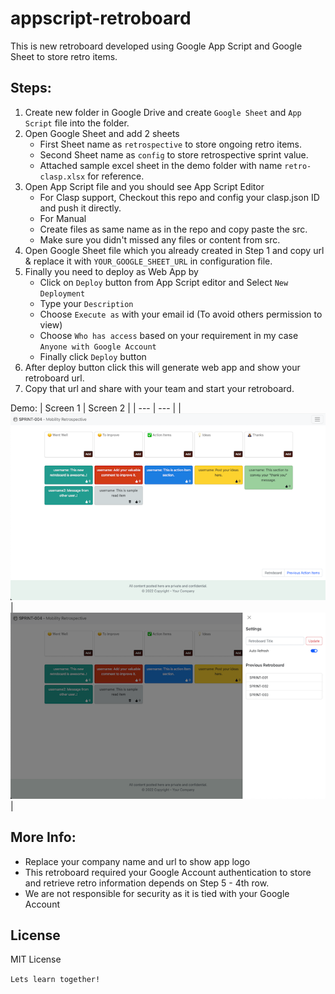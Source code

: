# appscript-retroboard

This is new retroboard developed using Google App Script and Google Sheet to store retro items.

## Steps:

1. Create new folder in Google Drive and create `Google Sheet` and `App Script` file into the folder.
2. Open Google Sheet and add 2 sheets
   - First Sheet name as `retrospective` to store ongoing retro items.
   - Second Sheet name as `config` to store retrospective sprint value.
   - Attached sample excel sheet in the demo folder with name `retro-clasp.xlsx` for reference.
3. Open App Script file and you should see App Script Editor
   - For Clasp support, Checkout this repo and config your clasp.json ID and push it directly.
   - For Manual
    - Create files as same name as in the repo and copy paste the src.
    - Make sure you didn't missed any files or content from src.
4. Open Google Sheet file which you already created in Step 1 and copy url & replace it with `YOUR_GOOGLE_SHEET_URL` in
   configuration file.
5. Finally you need to deploy as Web App by
   - Click on `Deploy` button from App Script editor and Select `New Deployment`
   - Type your `Description`
   - Choose `Execute as` with your email id (To avoid others permission to view)
   - Choose `Who has access` based on your requirement in my case `Anyone with Google Account`
   - Finally click `Deploy` button
6. After deploy button click this will generate web app and show your retroboard url.
7. Copy that url and share with your team and start your retroboard.

Demo:
| Screen 1 | Screen 2 |
| --- | --- |
|![Screen 1](https://github.com/rasfarrf5/retroboard-appscript/blob/main/demo/screen-1.png)|![Screen 2](https://github.com/rasfarrf5/retroboard-appscript/blob/main/demo/screen-2.png) |

## More Info:
- Replace your company name and url to show app logo
- This retroboard required your Google Account authentication to store and retrieve retro information depends on Step 5 - 4th row.
- We are not responsible for security as it is tied with your Google Account

## License
MIT License



```Lets learn together!```
